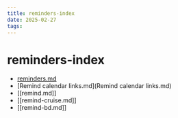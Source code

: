 ```yaml
---
title: reminders-index
date: 2025-02-27
tags: 
---
```

# reminders-index
- [reminders.md](reminders.md)
-  [Remind calendar links.md](Remind calendar links.md) 
-  [[remind.md]]
- [[remind-cruise.md]]
- [[remind-bd.md]] 

